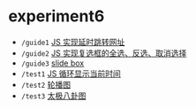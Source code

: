 # experiment6

- `/guide1` [JS 实现延时跳转网址](guide1)
- `/guide2` [JS 实现复选框的全选、反选、取消选择](guide1)
- `/guide3` [slide box](guide1)
- `/test1` [JS 循环显示当前时间](test1)
- `/test2` [轮播图](test2)
- `/test3` [太极八卦图](test3)
